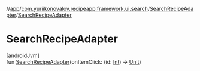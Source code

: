 //[app](../../../index.md)/[com.yuriikonovalov.recipeapp.framework.ui.search](../index.md)/[SearchRecipeAdapter](index.md)/[SearchRecipeAdapter](-search-recipe-adapter.md)

# SearchRecipeAdapter

[androidJvm]\
fun [SearchRecipeAdapter](-search-recipe-adapter.md)(onItemClick: (id: [Int](https://kotlinlang.org/api/latest/jvm/stdlib/kotlin/-int/index.html)) -&gt; [Unit](https://kotlinlang.org/api/latest/jvm/stdlib/kotlin/-unit/index.html))
